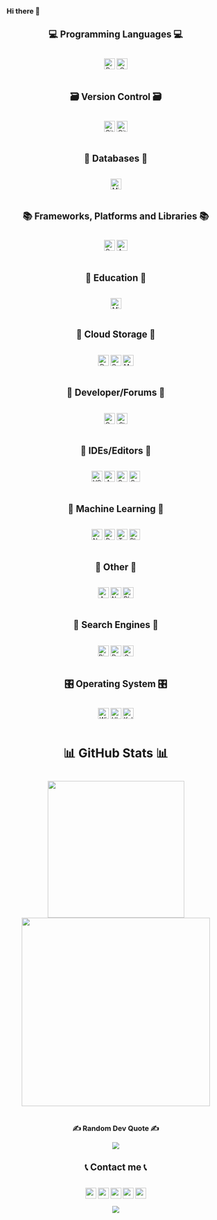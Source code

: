 ### Hi there 👋

<h2 align="center">💻 Programming Languages 💻</h2>
<br>
<div align="center">
    <div>
        <img src="https://img.shields.io/badge/Python-3670A0?style=for-the-badge&logo=python&logoColor=ffdd54" alt="Python" height="25" />
        <img src="https://img.shields.io/badge/c-%2300599C.svg?style=for-the-badge&logo=c&logoColor=white" alt="C" height="25" />
    </div>
</div>
<br>

<!-- ===========================THIS IS A LINE============================== -->

<h2 align="center">🗃 Version Control 🗃</h2>
<br>
<div align="center">
    <div>
        <img src="https://img.shields.io/badge/Github-181717?logo=github&logoColor=white&style=for-the-badge" alt="Github" height="25" />
        <img src="https://img.shields.io/badge/git-%23F05033.svg?style=for-the-badge&logo=git&logoColor=white" alt="Git" height="25" />
    </div>
<br>

<!-- ===========================THIS IS A LINE============================== -->
    
	
<h2 align="center">💾 Databases 💾</h2>
<br>
<div align="center">
    <div>
        <img src="https://img.shields.io/badge/Microsoft%20SQL%20Sever-CC2927?style=for-the-badge&logo=microsoft%20sql%20server&logoColor=white" alt="Micrsoft SQL" height="25" />
    </div>
<br>

<!-- ===========================THIS IS A LINE============================== -->	
	
	
<h2 align="center">📚 Frameworks, Platforms and Libraries 📚 </h2>
<br>
<div align="center">
    <div>
        <img src="https://img.shields.io/badge/opencv-%23white.svg?style=for-the-badge&logo=opencv&logoColor=white" alt="Open CV" height="25" />
        <img src="https://img.shields.io/badge/Anaconda-%2344A833.svg?style=for-the-badge&logo=anaconda&logoColor=white" alt="Anaconda" height="25" />
              
</div>
<br>

 <!-- ===========================THIS IS A LINE============================== -->
   
	
<h2 align="center">🏫 Education  🏫</h2>
<br>
<div align="center">
    <div>
        <img src="https://img.shields.io/badge/Microsoft_Learn-258ffa?style=for-the-badge&logo=microsoft&logoColor=white" alt="Microsoft Learn" height="25" />
        
</div>
<br>    
  
<!-- ===========================THIS IS A LINE============================== -->
	
	
<h2 align="center">👜 Cloud Storage 👜</h2>
<br>
<div align="center">
    <div>
        <img src="https://img.shields.io/badge/Dropbox-%233B4D98.svg?style=for-the-badge&logo=Dropbox&logoColor=white" alt="Dropbox" height="25" />
        <img src="https://img.shields.io/badge/Google%20Drive-4285F4?style=for-the-badge&logo=googledrive&logoColor=white" alt="Google Drive" height="25" />
        <img src="https://img.shields.io/badge/Mega-%23D90007.svg?style=for-the-badge&logo=Mega&logoColor=white" alt="Mega" height="25" />
        
</div>
<br>    
  
<!-- ===========================THIS IS A LINE============================== -->
	
	
<h2 align="center">🤴 Developer/Forums 🤴</h2>
<br>
<div align="center">
    <div>
        <img src="https://img.shields.io/badge/Quora-%23B92B27.svg?style=for-the-badge&logo=Quora&logoColor=white" alt="Quora" height="25" />
        <img src="https://img.shields.io/badge/-Stackoverflow-FE7A16?style=for-the-badge&logo=stack-overflow&logoColor=white" alt="Stack Overflow" height="25" />     
</div>
<br>    
    
<!-- ===========================THIS IS A LINE============================== -->
	
	
<h2 align="center">🧰 IDEs/Editors 🧰</h2>
<br>
<div align="center">
    <div>
        <img src="https://img.shields.io/badge/Visual%20Studio%20Code-0078d7.svg?style=for-the-badge&logo=visual-studio-code&logoColor=white" alt="VSCode" height="25" />
        <img src="https://img.shields.io/badge/Arduino_IDE-00979D?style=for-the-badge&logo=arduino&logoColor=white" alt="Arduino IDE" height="25" />
        <img src="https://img.shields.io/badge/Sublime%20Text-FF9800?logo=sublime-text&logoColor=white" alt="Sublime text" height="25" />
        <img src="https://img.shields.io/badge/Spyder-838485?style=for-the-badge&logo=spyder%20ide&logoColor=maroon" alt="Spyder IDE" height="25" />

</div>
<br>

<!-- ===========================THIS IS A LINE============================== -->    
    
	
<h2 align="center">📝 Machine Learning 📝</h2>
<br>
<div align="center">
    <img src="https://img.shields.io/badge/Numpy-%23013243.svg?style=for-the-badge&logo=numpy&logoColor=white" alt="Numpy" height="25"/>
    <img src="https://img.shields.io/badge/Pandas-%23150458.svg?style=for-the-badge&logo=pandas&logoColor=white" alt="Pandas" height="25" />
    <img src="https://img.shields.io/badge/TensorFlow-%23FF6F00.svg?style=for-the-badge&logo=TensorFlow&logoColor=white" alt="Tensorflow" height="25"/>
    <img src="https://img.shields.io/badge/Plotly-%233F4F75.svg?style=for-the-badge&logo=plotly&logoColor=white" alt="Plotly" height="25"/>
  
</div>
<br>

<!-- ===========================THIS IS A LINE============================== -->    
	
	
<h2 align="center">🥅 Other 🥅</h2>
<br>
<div align="center">
    <img src="https://img.shields.io/badge/-Arduino-00979D?style=for-the-badge&logo=Arduino&logoColor=white" alt="Arduino" height="25"/>
    <img src="https://img.shields.io/badge/Notion-%23000000.svg?style=for-the-badge&logo=notion&logoColor=white" alt="Notion" height="25" />
    <img src="https://img.shields.io/badge/blender-%23F5792A.svg?style=for-the-badge&logo=blender&logoColor=white" alt="Blender" height="25"/>
  
</div>
<br>	
	
<!-- ===========================THIS IS A LINE============================== -->

	
<h2 align="center">🔎 Search Engines 🔎</h2>
<br>
<div align="center">
    <img src="https://img.shields.io/badge/Microsoft%20Bing-258FFA?style=for-the-badge&logo=Microsoft%20Bing&logoColor=white" alt="Bing" height="25"/>
    <img src="https://img.shields.io/badge/DuckDuckGo-DE5833?style=for-the-badge&logo=DuckDuckGo&logoColor=white" alt="DuckDuckGo" height="25" />
    <img src="https://img.shields.io/badge/google-4285F4?style=for-the-badge&logo=google&logoColor=white" alt="Google" height="25"/>
  
</div>
<br>
 
<!-- ===========================THIS IS A LINE============================== -->
	
	
<h2 align="center">🎛️ Operating System 🎛️</h2>
<br>
<div align="center">
    <img src="https://img.shields.io/badge/Windows-0078D6?style=for-the-badge&logo=windows&logoColor=white" alt="Windows" height="25" />
    <img src="https://img.shields.io/badge/Ubuntu-E95420?style=for-the-badge&logo=ubuntu&logoColor=white" alt="Ubuntu" height="25"/>
    <img src="https://img.shields.io/badge/Kali-268BEE?style=for-the-badge&logo=kalilinux&logoColor=white" alt="Kali" height="25"/>
  
</div>
<br>    
   
<!-- ===========================THIS IS A LINE============================== -->
	

	
# 📊 GitHub Stats 📊
<br>
<div align="center">
    <img width="315" src="https://github-readme-stats.vercel.app/api/top-langs/?username=TaiDuc1001&theme=highcontrast&hide_border=false&include_all_commits=true&count_private=false&layout=compact" />
   <img width="434" src="https://github-readme-stats.vercel.app/api?username=TaiDuc1001&theme=highcontrast&hide_border=false&include_all_commits=true&count_private=false"/>
</div>
<br>


<!-- ## 🏆GitHub Trophies -->
<!-- ![](https://github-trophies.vercel.app/?username=TaiDuc1001&theme=radical&no-frame=false&no-bg=false&margin-w=4) -->

### ✍️ Random Dev Quote ✍️
![](https://quotes-github-readme.vercel.app/api?type=horizontal&theme=radical)


<!-- ===========================THIS IS A LINE============================== -->

	
<h2 align="center">📞 Contact me 📞</h2>
<br>
<div align="center">
    <a href="https://www.facebook.com/profile.php?id=100053951509859" target="top"><img src="https://img.shields.io/badge/Facebook-%231877F2.svg?style=for-the-badge&logo=Facebook&logoColor=white" height="25" ></a>
    <a href="mailto:phantaiduc2005@duck.com" target="_blank"><img src="https://img.shields.io/badge/Gmail-D14836?style=for-the-badge&logo=gmail&logoColor=white" height="25" ></a>
    <a href="https://www.kaggle.com/ducphan1001" target="top"><img src="https://img.shields.io/badge/Kaggle-%2320BEFF.svg?&style=for-the-badge&logo=kaggle&logoColor=white" height="25" ></a>
    <a href="https://linktr.ee/ducphan" target="top"><img src="https://img.shields.io/badge/linktree-1de9b6?style=for-the-badge&logo=linktree&logoColor=white" height="25" ></a>
    <a href="https://t.me/ducky1001" target="top"><img src="https://img.shields.io/badge/Telegram-2CA5E0?style=for-the-badge&logo=telegram&logoColor=white" height="25" ></a>
</div>

	
<!-- =================================================THIS IS A VERY LONG LINE=================================================== -->

![](https://komarev.com/ghpvc/?username=TaiDuc1001&style=plastic&color=brightgreen)
